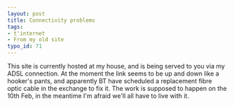 ```yaml
---
layout: post
title: Connectivity problems
tags:
- t'internet
- From my old site
typo_id: 71
---
```

This site is currently hosted at my house, and is being served to you via my ADSL connection.  At the moment the link seems to be up and down like a hooker's pants, and apparently BT have scheduled a replacement fibre optic cable in the exchange to fix it.  The work is supposed to happen on the 10th Feb, in the meantime I'm afraid we'll all have to live with it.
